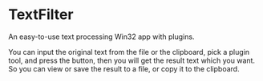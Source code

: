 # TextFilter
An easy-to-use text processing Win32 app with plugins. 

You can input the original text from the file or the clipboard, pick a plugin tool, and press the button, then you will get the result text which you want. So you can view or save the result to a file, or copy it to the clipboard.
